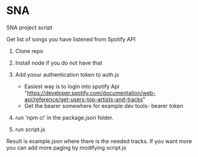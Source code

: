 # SNA
SNA project script

Get list of songs you have listened from Spotify API

1. Clone repo
2. Install node if you do not have that
3. Add yoour authentication token to auth.js
   - Easiest way is to login into spotify Api "https://developer.spotify.com/documentation/web-api/reference/get-users-top-artists-and-tracks"
   - Get the bearer somewhere for example dev tools- bearer token

4. run 'npm ci' in the package.json folder.
5. run script.js

Result is example.json where there is the needed tracks.
If you want more you can add more paging by modifying script.js
